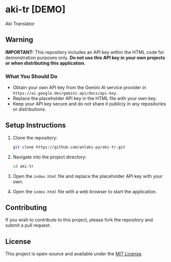 # aki-tr [DEMO]
Aki Translator

## Warning

**IMPORTANT:** This repository includes an API key within the HTML code for demonstration purposes only. **Do not use this API key in your own projects or when distributing this application.**

### What You Should Do

- Obtain your own API key from the Gemini AI service provider in `https://ai.google.dev/gemini-api/docs/api-key`.
- Replace the placeholder API key in the HTML file with your own key.
- Keep your API key secure and do not share it publicly in any repositories or distributions.

## Setup Instructions

1. Clone the repository:
   ```bash
   git clone https://github.com/anlaki-py/aki-tr.git
   ```
2. Navigate into the project directory:
   ```bash
   cd aki-tr
   ```
3. Open the `index.html` file and replace the placeholder API key with your own.

4. Open the `index.html` file with a web browser to start the application.

## Contributing

If you wish to contribute to this project, please fork the repository and submit a pull request.

## License

This project is open-source and available under the [MIT License](LICENSE).
